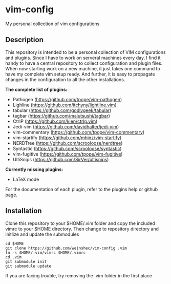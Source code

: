 vim-config
==========

My personal collection of vim configurations


## Description
 
This repository is intended to be a personal collection of VIM configurations and plugins. Since I have to work on serveral machines every day, I find it handy to have a central repository to collect configuration and plugin files. When now starting work on a new machine, it just takes one command to have my complete vim setup ready. And further, it is easy to propagate changes in the configuration to all the other installations.


**The complete list of plugins:**
+ Pathogen (https://github.com/tpope/vim-pathogen)
+ Lighline (https://github.com/itchyny/lightline.vim)
+ tabular (https://github.com/godlygeek/tabular)
+ tagbar (https://github.com/majutsushi/tagbar)
+ CtrlP (https://github.com/kien/ctrlp.vim)
+ Jedi-vim (https://github.com/davidhalter/jedi-vim)
+ vim-commentary (https://github.com/tpope/vim-commentary)
+ vim-startify (https://github.com/mhinz/vim-startify)
+ NERDTree (https://github.com/scrooloose/nerdtree)
+ Syntastic (https://github.com/scrooloose/syntastic)
+ vim-fugitive (https://github.com/tpope/vim-fugitive)
+ UltiSnips (https://github.com/SirVer/ultisnips)

**Currently missing plugins:**
+ LaTeX mode

For the documentation of each plugin, refer to the plugins help or github page.



## Installation

Clone this repository to your $HOME/.vim folder and copy the included vimrc to your $HOME directory.
Then change to repository directory and initlize and update the submodules

    cd $HOME
    git clone https://github.com/weinshec/vim-config .vim
    ln -s $HOME/.vim/vimrc $HOME/.vimrc
    cd .vim
    git submodule init
    git submodule update

If you are facing trouble, try removing the .vim folder in the first place



